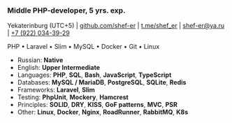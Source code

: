 ### Middle PHP-developer, 5 yrs. exp.

Yekaterinburg (UTC+5) | [github.com/shef-er](https://github.com/shef-er) | [t.me/shef_er](https://t.me/shef_er) | [shef-er@ya.ru](mailto:shef-er@ya.ru) | [+7 (922) 034-39-29](tel:+79220343929)  

PHP • Laravel • Slim • MySQL • Docker • Git • Linux

* Russian: **Native**
* English: **Upper Intermediate**
* Languages: **PHP**, **SQL**, **Bash**, **JavaScript**, **TypeScript**
* Databases: **MySQL / MariaDB**, **PostgreSQL**, **SQLite**, **Redis**
* Frameworks: **Laravel**, **Slim** 
* Testing: **PhpUnit**, **Mockery**, **Hamcrest**
* Principles: **SOLID**, **DRY**, **KISS**, **GoF patterns**, **MVC**, **PSR**
* Other: **Linux**, **Docker**, **Nginx**, **RoadRunner**, **RabbitMQ**, **K8s**
